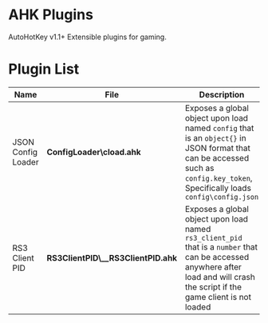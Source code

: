 # AHK Plugins
AutoHotKey v1.1+ Extensible plugins for gaming.

# Plugin List

| Name               | File                                 | Description |
| ------------------ | ------------------------------------ | ----------- |
| JSON Config Loader | **ConfigLoader\\__cload__.ahk**      | Exposes a global object upon load named `config` that is an `object{}` in JSON format that can be accessed such as `config.key_token`, Specifically loads `config\config.json`  |
| RS3 Client PID     | **RS3ClientPID\\__RS3ClientPID.ahk** | Exposes a global object upon load named `rs3_client_pid` that is a `number` that can be accessed anywhere after load and will crash the script if the game client is not loaded |